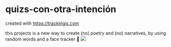 # quizs-con-otra-intención

created with https://trackingjs.com

this projects is a new way to create (no) poetry and (no) narratives, by using random words and a face tracker 🌈
![](https://i.giphy.com/media/AJ3RAwgzMsgx2/giphy.gif)
